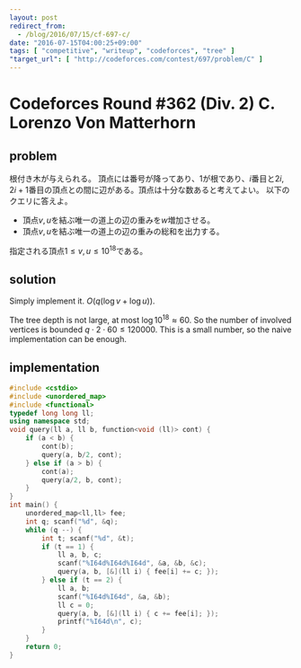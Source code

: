 ```yaml
---
layout: post
redirect_from:
  - /blog/2016/07/15/cf-697-c/
date: "2016-07-15T04:00:25+09:00"
tags: [ "competitive", "writeup", "codeforces", "tree" ]
"target_url": [ "http://codeforces.com/contest/697/problem/C" ]
---
```


# Codeforces Round #362 (Div. 2) C. Lorenzo Von Matterhorn

## problem

根付き木が与えられる。
頂点には番号が降ってあり、$1$が根であり、$i$番目と$2i, 2i+1$番目の頂点との間に辺がある。頂点は十分な数あると考えてよい。
以下のクエリに答えよ。

-   頂点$v, u$を結ぶ唯一の道上の辺の重みを$w$増加させる。
-   頂点$v, u$を結ぶ唯一の道上の辺の重みの総和を出力する。

指定される頂点$1 \le v, u \le 10^{18}$である。

## solution

Simply implement it. $O(q (\log v + \log u))$.

The tree depth is not large, at most $\log 10^{18} \approx 60$.
So the number of involved vertices is bounded $q \cdot 2 \cdot 60 \le 120000$.
This is a small number, so the naive implementation can be enough.

## implementation

``` c++
#include <cstdio>
#include <unordered_map>
#include <functional>
typedef long long ll;
using namespace std;
void query(ll a, ll b, function<void (ll)> cont) {
    if (a < b) {
        cont(b);
        query(a, b/2, cont);
    } else if (a > b) {
        cont(a);
        query(a/2, b, cont);
    }
}
int main() {
    unordered_map<ll,ll> fee;
    int q; scanf("%d", &q);
    while (q --) {
        int t; scanf("%d", &t);
        if (t == 1) {
            ll a, b, c;
            scanf("%I64d%I64d%I64d", &a, &b, &c);
            query(a, b, [&](ll i) { fee[i] += c; });
        } else if (t == 2) {
            ll a, b;
            scanf("%I64d%I64d", &a, &b);
            ll c = 0;
            query(a, b, [&](ll i) { c += fee[i]; });
            printf("%I64d\n", c);
        }
    }
    return 0;
}
```

